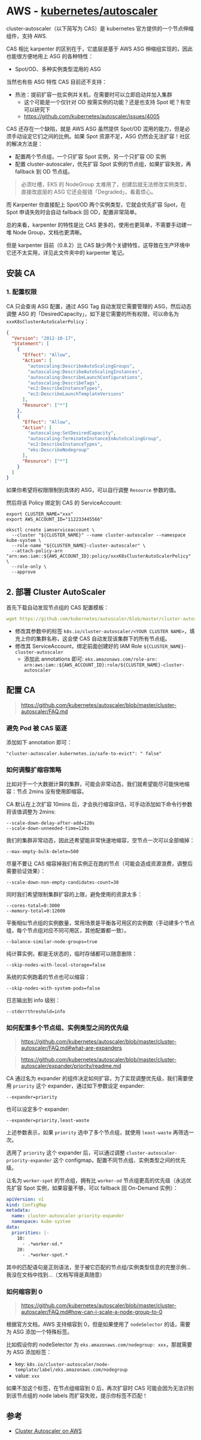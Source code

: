 # AWS - [kubernetes/autoscaler](https://github.com/kubernetes/autoscaler)

cluster-autoscaler（以下简写为 CAS）是 kubernetes 官方提供的一个节点伸缩组件，支持 AWS.

CAS 相比 karpenter 的区别在于，它底层是基于 AWS ASG 伸缩组实现的，因此也能很方便地用上 ASG 的各种特性：

- Spot/OD、多种实例类型混用的 ASG

当然也有些 ASG 特性 CAS 目前还不支持：

- 热池：提前扩容一批实例并关机，在需要时可以立即启动并加入集群
  - 这个可能是一个仅针对 OD 按需实例的功能？还是也支持 Spot 呢？有空可以研究下
  - https://github.com/kubernetes/autoscaler/issues/4005

CAS 还存在一个缺陷，就是 AWS ASG 虽然提供 Spot/OD 混用的能力，但是必须手动设定它们之间的比例。如果 Spot 资源不足，ASG 仍然会无法扩容！社区的解决方法是：

- 配置两个节点组，一个只扩容 Spot 实例，另一个只扩容 OD 实例
- 配置 cluster-autoscaler，优先扩容 Spot 实例的节点组，如果扩容失败，再 fallback 到 OD 节点组。

>必须吐槽，EKS 的 NodeGroup 太难用了，创建后就无法修改实例类型，直接改底层的 ASG 它还会报错「Degraded」，看着烦心。

而 Karpenter 你直接配上 Spot/OD 两个实例类型，它就会优先扩容 Spot，在 Spot 申请失败时会自动 fallback 回 OD，配置非常简单。

总的来看，karpenter 的特性是比 CAS 更多的，使用也更简单，不需要手动建一堆 Node Group，文档也更清晰。

但是 karpenter 目前（0.8.2）比 CAS 缺少两个关键特性，这导致在生产环境中它还不太实用，详见此文件夹中的 karpenter 笔记。


## 安装 CA

### 1. 配置权限

CA 只会查询 ASG 配置，通过 ASG Tag 自动发现它需要管理的 ASG，然后动态调整 ASG 的「DesiredCapacity」，如下是它需要的所有权限，可以命名为 `xxxK8sClusterAutoScalerPolicy`：

```json
{
  "Version": "2012-10-17",
  "Statement": [
    {
      "Effect": "Allow",
      "Action": [
        "autoscaling:DescribeAutoScalingGroups",
        "autoscaling:DescribeAutoScalingInstances",
        "autoscaling:DescribeLaunchConfigurations",
        "autoscaling:DescribeTags",
        "ec2:DescribeInstanceTypes",
        "ec2:DescribeLaunchTemplateVersions"
      ],
      "Resource": ["*"]
    },
    {
      "Effect": "Allow",
      "Action": [
        "autoscaling:SetDesiredCapacity",
        "autoscaling:TerminateInstanceInAutoScalingGroup",
        "ec2:DescribeInstanceTypes",
        "eks:DescribeNodegroup"
      ],
      "Resource": ["*"]
    }
  ]
}
```

如果你希望将权限限制到具体的 ASG，可以自行调整 `Resource` 参数的值。

然后将该 Policy 绑定到 CAS 的 ServiceAccount:

```shell
export CLUSTER_NAME="xxx"
export AWS_ACCOUNT_ID="112233445566"

eksctl create iamserviceaccount \
  --cluster "${CLUSTER_NAME}" --name cluster-autoscaler --namespace kube-system \
  --role-name "${CLUSTER_NAME}-cluster-autoscaler" \
  --attach-policy-arn "arn:aws:iam::${AWS_ACCOUNT_ID}:policy/xxxK8sClusterAutoScalerPolicy" \
  --role-only \
  --approve
```

## 2. 部署 Cluster AutoScaler

首先下载自动发现节点组的 CAS 配置模板：

```yaml
wget https://github.com/kubernetes/autoscaler/blob/master/cluster-autoscaler/cloudprovider/aws/examples/cluster-autoscaler-autodiscover.yaml
```

- 修改其参数中的标签 `k8s.io/cluster-autoscaler/<YOUR CLUSTER NAME>`，填充上你的集群名称，这会使 CAS 自动发现该集群下的所有节点组。
- 修改其 ServiceAccount，绑定前面创建好的 IAM Role `${CLUSTER_NAME}-cluster-autoscaler`
  - 添加此 annotations 即可: `eks.amazonaws.com/role-arn: arn:aws:iam::${AWS_ACCOUNT_ID}:role/${CLUSTER_NAME}-cluster-autoscaler`

## 配置 CA

>https://github.com/kubernetes/autoscaler/blob/master/cluster-autoscaler/FAQ.md

### 避免 Pod 被 CAS 驱逐

添加如下 annotation 即可：

```
"cluster-autoscaler.kubernetes.io/safe-to-evict": " false"
```

### 如何调整扩缩容策略

比如对于一个大数据计算的集群，可能会非常动态，我们就希望能尽可能快地缩容：节点 2mins 没有使用即缩容。

CA 默认在上次扩容 10mins 后，才会执行缩容评估，可手动添加如下命令行参数将该值调整为 2mins:

```
--scale-down-delay-after-add=120s
--scale-down-unneeded-time=120s
```

我们的集群非常动态，因此还希望能非常快速地缩容，空节点一次可以全部缩掉：

```
--max-empty-bulk-delete=500
```

尽量不要让 CAS 缩容掉我们有实例正在跑的节点（可能会造成资源浪费，调整后需要验证效果）：

```
--scale-down-non-empty-candidates-count=30
```

同时我们希望限制集群扩容的上限，避免使用的资源太多：

```
--cores-total=0:3000
--memory-total=0:12000
```

平衡相似节点组的实例数量，常用场景是平衡各可用区的实例数（手动建多个节点组，每个节点组对应不同可用区，其他配置都一致）。

```
--balance-similar-node-groups=true
```

纯计算实例，都是无状态的，临时存储都可以随意删除：

```
--skip-nodes-with-local-storage=false
```

系统的实例跑着的节点也可以缩容：

```
--skip-nodes-with-system-pods=false
```

日志输出到 info 级别：

```
--stderrthreshold=info
```


### 如何配置多个节点组、实例类型之间的优先级

>https://github.com/kubernetes/autoscaler/blob/master/cluster-autoscaler/FAQ.md#what-are-expanders

>https://github.com/kubernetes/autoscaler/blob/master/cluster-autoscaler/expander/priority/readme.md

CA 通过名为 expander 的组件决定如何扩容，为了实现调整优先级，我们需要使用 `priority` 这个 expander，通过如下参数设定 expander:

```
--expander=priority
```

也可以设定多个 expander:

```
--expander=priority,least-waste
```

上述参数表示，如果 `priority` 选中了多个节点组，就使用 `least-waste` 再筛选一次。

选用了 `priority` 这个 expander 后，可以通过调整 `cluster-autoscaler-priority-expander` 这个 configmap，配置不同节点组、实例类型之间的优先级。

让名为 `worker-spot` 的节点组，拥有比 `worker-od` 节点组更高的优先级（永远优先扩容 Spot 实例，如果容量不够，可以 fallback 回 On-Demand 实例）：

```yaml
apiVersion: v1
kind: ConfigMap
metadata:
  name: cluster-autoscaler-priority-expander
  namespace: kube-system
data:
  priorities: |-
    10:
      - .*worker-od.*
    20:
      - .*worker-spot.*    
```

其中的匹配语句是正则语法，至于被它匹配的节点组/实例类型信息的完整示例...我没在文档中找到...（文档写得是真随意）


### 如何缩容到 0

>https://github.com/kubernetes/autoscaler/blob/master/cluster-autoscaler/FAQ.md#how-can-i-scale-a-node-group-to-0

根据官方文档，AWS 支持缩容到 0，但是如果使用了 `nodeSelector` 的话，需要为 ASG 添加一个特殊标签。

比如假设你的 nodeSelector 为 `eks.amazonaws.com/nodegroup: xxx`，那就需要为 ASG 添加标签：

- key: `k8s.io/cluster-autoscaler/node-template/label/eks.amazonaws.com/nodegroup`
- value: `xxx`

如果不加这个标签，在节点组缩容到 0 后，再次扩容时 CAS 可能会因为无法识别到该节点组的 node labels 而扩容失败，提示你标签不匹配！


## 参考

- [Cluster Autoscaler on AWS](https://github.com/kubernetes/autoscaler/tree/master/cluster-autoscaler/cloudprovider/aws)


